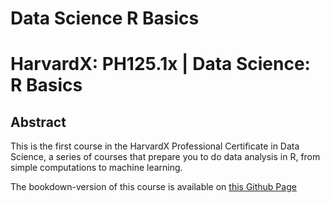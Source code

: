 # Data Science R Basics
# HarvardX: PH125.1x | Data Science: R Basics

## Abstract

This is the first course in the HarvardX Professional Certificate in Data Science, a series of courses that prepare you to do data analysis in R, from simple computations to machine learning.

The bookdown-version of this course is available on [this Github Page](https://1965eric.github.io/R_Basics/)
